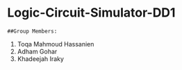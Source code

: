 # Logic-Circuit-Simulator-DD1

    ##Group Members:
1. Toqa Mahmoud Hassanien
2. Adham Gohar
3. Khadeejah Iraky
